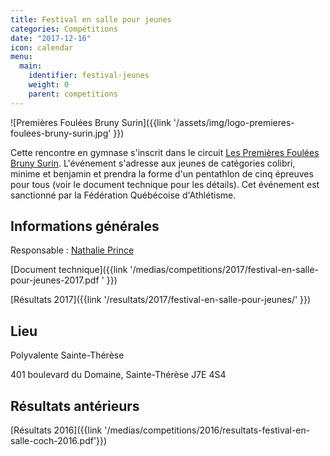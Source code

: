 ```yaml
---
title: Festival en salle pour jeunes
categories: Compétitions
date: "2017-12-16"
icon: calendar
menu:
  main:
    identifier: festival-jeunes
    weight: 0
    parent: competitions
---
```


![Premières Foulées Bruny Surin]({{link '/assets/img/logo-premieres-foulees-bruny-surin.jpg' }})

Cette rencontre en gymnase s'inscrit dans le circuit [Les Premières Foulées Bruny Surin](http://www.athletisme-quebec.ca/evenements-en-gymnase). L'événement s'adresse aux jeunes de catégories colibri, minime et benjamin et prendra la forme d'un pentathlon de cinq épreuves pour tous (voir le document technique pour les détails). Cet événement est sanctionné par la Fédération Québécoise d'Athlétisme.

## Informations générales

Responsable : [Nathalie Prince](mailto:nathalie.prince1@videotron.ca)

[Document technique]({{link '/medias/competitions/2017/festival-en-salle-pour-jeunes-2017.pdf ' }})

[Résultats 2017]({{link '/resultats/2017/festival-en-salle-pour-jeunes/' }})

## Lieu

Polyvalente Sainte-Thérèse

401 boulevard du Domaine, Sainte-Thérèse J7E 4S4

## Résultats antérieurs

[Résultats 2016]({{link '/medias/competitions/2016/resultats-festival-en-salle-coch-2016.pdf'}})
